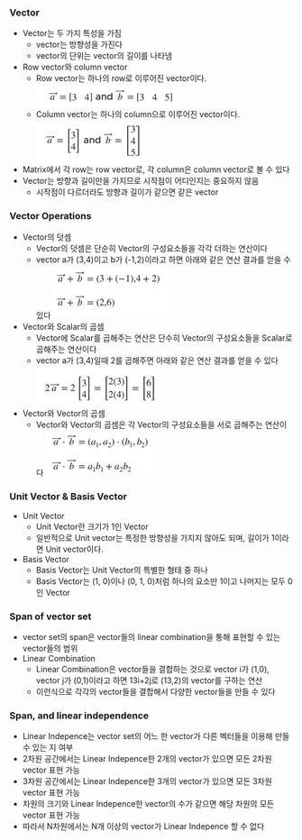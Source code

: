 ### Vector
- Vector는 두 가지 특성을 가짐
  - vector는 방향성을 가진다
  - vector의 단위는 vector의 길이를 나타냄
- Row vector와 column vector
  - Row vector는 하나의 row로 이루어진 vector이다.
  ![alt text](../Linear%20Algebra/images/Matrices%20as%20vectors-vector-row%20vector.png)
  - Column vector는 하나의 column으로 이루어진 vector이다.
  ![alt text](../Linear%20Algebra/images/Matrices%20as%20vectors-vector-column%20vector.png)
- Matrix에서 각 row는 row vector로, 각 column은 column vector로 볼 수 있다
- Vector는 방향과 길이만을 가지므로 시작점이 어디인지는 중요하지 않음
  - 시작점이 다르더라도 방향과 길이가 같으면 같은 vector

### Vector Operations
- Vector의 덧셈
  - Vector의 덧셈은 단순히 Vector의 구성요소들을 각각 더하는 연산이다
  - vector a가 (3,4)이고 b가 (-1,2)이라고 하면 아래와 같은 연산 결과를 얻을 수 있다
  ![alt text](../Linear%20Algebra/images/Matrices%20as%20vectors-vector%20sum-예시.png) 
- Vector와 Scalar의 곱셈
  - Vector에 Scalar를 곱해주는 연산은 단수히 Vector의 구성요소들을 Scalar로 곱해주는 연산이다
  - vector a가 (3,4)일때 2를 곱해주면 아래와 같은 연산 결과를 얻을 수 있다
  ![alt text](../Linear%20Algebra/images/Matrices%20as%20vectors-vector%20scalar%20mul-예시.png)
- Vector와 Vector의 곱셈
  - Vector와 Vector의 곱셈은 각 Vector의 구성요소들을 서로 곱해주는 연산이다
  ![alt text](../Linear%20Algebra/images/Matrices%20as%20vectors-vector%20vector%20mul-예시.png)

### Unit Vector & Basis Vector
- Unit Vector
  - Unit Vector란 크기가 1인 Vector
  - 일반적으로 Unit vector는 특정한 방향성을 가지지 않아도 되며, 길이가 1이라면 Unit vector이다.
- Basis Vector
  - Basis Vector는 Unit Vector의 특별한 형태 중 하나
  - Basis Vector는 (1, 0)이나 (0, 1, 0)처럼 하나의 요소만 1이고 나머지는 모두 0인 Vector

### Span of vector set
- vector set의 span은 vector들의 linear combination을 통해 표현할 수 있는 vector들의 범위
- Linear Combination
  - Linear Combination은 vector들을 결합하는 것으로 vector i가 (1,0), vector j가 (0,1)이라고 하면 13i+2j로 (13,2)의 vector를 구하는 연산
  - 이런식으로 각각의 vector들을 결합해서 다양한 vector들을 만들 수 있다

### Span, and linear independence
- Linear Indepence는 vector set의 어느 한 vector가 다른 벡터들을 이용해 만들 수 있는 지 여부
- 2차원 공간에서는 Linear Indepence한 2개의 vector가 있으면 모든 2차원 vector 표현 가능
- 3차원 공간에서는 Linear Indepence한 3개의 vector가 있으면 모든 3차원 vector 표현 가능
- 차원의 크기와 Linear Indepence한 vector의 수가 같으면 해당 차원의 모든 vector 표현 가능
- 따라서 N차원에서는 N개 이상의 vector가 Linear Indepence 할 수 없다
